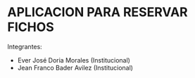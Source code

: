 # APLICACION PARA RESERVAR FICHOS

Integrantes:
- Ever José Doria Morales (Institucional)
- Jean Franco Bader Avilez (Institucional)
